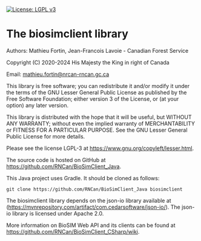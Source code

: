 <!-- badges: start -->
[![License: LGPL v3](https://img.shields.io/badge/License-LGPL_v3-blue.svg)](https://www.gnu.org/licenses/lgpl-3.0)
<!-- badges: end -->


The biosimclient library
============================

Authors: Mathieu Fortin, Jean-Francois Lavoie - Canadian Forest Service

Copyright (C) 2020-2024 His Majesty the King in right of Canada

Email: mathieu.fortin@nrcan-rncan.gc.ca

This library is free software; you can redistribute it and/or
modify it under the terms of the GNU Lesser General Public
License as published by the Free Software Foundation; either
version 3 of the License, or (at your option) any later version.

This library is distributed with the hope that it will be useful,
but WITHOUT ANY WARRANTY; without even the implied
warranty of MERCHANTABILITY or FITNESS FOR A
PARTICULAR PURPOSE. See the GNU Lesser General Public
License for more details.

Please see the license LGPL-3 at https://www.gnu.org/copyleft/lesser.html.

The source code is hosted on GitHub at https://github.com/RNCan/BioSimClient_Java.

This Java project uses Gradle. It should be cloned as follows:

```
git clone https://github.com/RNCan/BioSimClient_Java biosimclient
```	

The biosimclient library depends on the json-io library available at
(https://mvnrepository.com/artifact/com.cedarsoftware/json-io/). The
json-io library is licensed under Apache 2.0. 

More information on BioSIM Web API and its clients can be found at https://github.com/RNCan/BioSimClient_CSharp/wiki.
